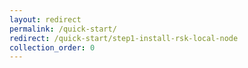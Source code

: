 ```yaml
---
layout: redirect
permalink: /quick-start/
redirect: /quick-start/step1-install-rsk-local-node
collection_order: 0
---
```

